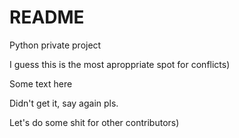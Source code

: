 # README
Python private project

I guess this is the most aproppriate spot for conflicts)

Some text here

Didn't get it, say again pls.

Let's do some shit for other contributors)
